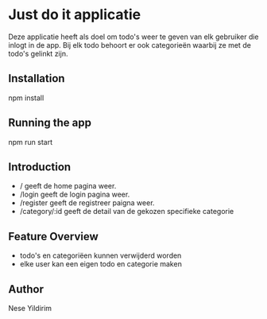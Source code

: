 # Just do it applicatie
Deze applicatie heeft als doel om todo's weer te geven van elk gebruiker die inlogt in de app. Bij elk todo behoort er ook categorieën waarbij ze met de todo's gelinkt zijn.

## Installation
npm install

## Running the app
npm run start

## Introduction
- / geeft de home pagina weer.
- /login geeft de login pagina weer.
- /register geeft de registreer paigna weer.
- /category/:id geeft de detail van de gekozen specifieke categorie

## Feature Overview
- todo's en categoriëen kunnen verwijderd worden
- elke user kan een eigen todo en categorie maken

## Author
Nese Yildirim

